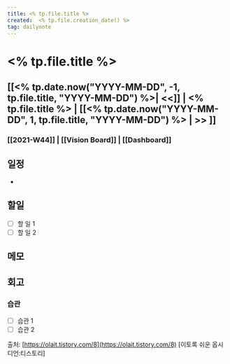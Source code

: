 ```yaml
---
title: <% tp.file.title %>
created:  <% tp.file.creation_date() %>
tag: dailynote
---
```

# <% tp.file.title %>
## [[<% tp.date.now("YYYY-MM-DD", -1, tp.file.title, "YYYY-MM-DD") %>| <<]] | <% tp.file.title %> | [[<% tp.date.now("YYYY-MM-DD", 1, tp.file.title, "YYYY-MM-DD") %> | >> ]]
### [[2021-W44]]   | [[Vision Board]] | [[Dashboard]]
## 일정
- 

## 할일
- [ ] 할 일 1
- [ ] 할 일 2

## 메모


## 회고
### 습관
- [ ] 습관 1
- [ ] 습관 2

출처: [https://olait.tistory.com/8](https://olait.tistory.com/8) [이토록 쉬운 옵시디언:티스토리]